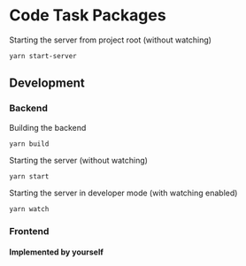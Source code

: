# Code Task Packages

Starting the server from project root (without watching)
```shell
yarn start-server
```

## Development

### Backend

Building the backend
```shell
yarn build
```

Starting the server (without watching)
```shell
yarn start
```

Starting the server in developer mode (with watching enabled)
```shell
yarn watch
```

### Frontend

#### Implemented by yourself
